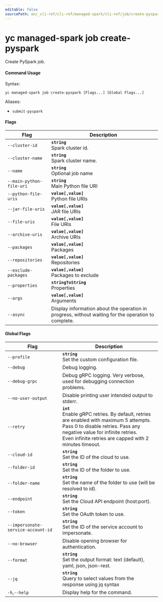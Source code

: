 ```yaml
---
editable: false
sourcePath: en/_cli-ref/cli-ref/managed-spark/cli-ref/job/create-pyspark.md
---
```


# yc managed-spark job create-pyspark

Create PySpark job.

#### Command Usage

Syntax: 

`yc managed-spark job create-pyspark [Flags...] [Global Flags...]`

Aliases: 

- `submit-pyspark`

#### Flags

| Flag | Description |
|----|----|
|`--cluster-id`|<b>`string`</b><br/>Spark cluster id.|
|`--cluster-name`|<b>`string`</b><br/>Spark cluster name.|
|`--name`|<b>`string`</b><br/>Optional job name|
|`--main-python-file-uri`|<b>`string`</b><br/>Main Python file URI|
|`--python-file-uris`|<b>`value[,value]`</b><br/>Python file URIs|
|`--jar-file-uris`|<b>`value[,value]`</b><br/>JAR file URIs|
|`--file-uris`|<b>`value[,value]`</b><br/>File URIs|
|`--archive-uris`|<b>`value[,value]`</b><br/>Archive URIs|
|`--packages`|<b>`value[,value]`</b><br/>Packages|
|`--repositories`|<b>`value[,value]`</b><br/>Repositories|
|`--exclude-packages`|<b>`value[,value]`</b><br/>Packages to exclude|
|`--properties`|<b>`stringToString`</b><br/>Properties|
|`--args`|<b>`value[,value]`</b><br/>Arguments|
|`--async`|Display information about the operation in progress, without waiting for the operation to complete.|

#### Global Flags

| Flag | Description |
|----|----|
|`--profile`|<b>`string`</b><br/>Set the custom configuration file.|
|`--debug`|Debug logging.|
|`--debug-grpc`|Debug gRPC logging. Very verbose, used for debugging connection problems.|
|`--no-user-output`|Disable printing user intended output to stderr.|
|`--retry`|<b>`int`</b><br/>Enable gRPC retries. By default, retries are enabled with maximum 5 attempts.<br/>Pass 0 to disable retries. Pass any negative value for infinite retries.<br/>Even infinite retries are capped with 2 minutes timeout.|
|`--cloud-id`|<b>`string`</b><br/>Set the ID of the cloud to use.|
|`--folder-id`|<b>`string`</b><br/>Set the ID of the folder to use.|
|`--folder-name`|<b>`string`</b><br/>Set the name of the folder to use (will be resolved to id).|
|`--endpoint`|<b>`string`</b><br/>Set the Cloud API endpoint (host:port).|
|`--token`|<b>`string`</b><br/>Set the OAuth token to use.|
|`--impersonate-service-account-id`|<b>`string`</b><br/>Set the ID of the service account to impersonate.|
|`--no-browser`|Disable opening browser for authentication.|
|`--format`|<b>`string`</b><br/>Set the output format: text (default), yaml, json, json-rest.|
|`--jq`|<b>`string`</b><br/>Query to select values from the response using jq syntax|
|`-h`,`--help`|Display help for the command.|
